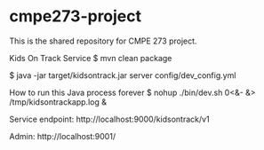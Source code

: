 cmpe273-project
===============

This is the shared repository for CMPE 273 project. 

Kids On Track Service
$ mvn clean package

$ java -jar target/kidsontrack.jar server config/dev_config.yml

How to run this Java process forever
$ nohup ./bin/dev.sh 0<&- &> /tmp/kidsontrackapp.log &

Service endpoint: http://localhost:9000/kidsontrack/v1

Admin: http://localhost:9001/
